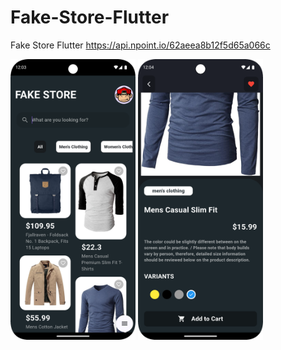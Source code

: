 # Fake-Store-Flutter
Fake Store Flutter https://api.npoint.io/62aeea8b12f5d65a066c

<img src="https://github.com/bachors/Fake-Store-Flutter/blob/main/1.png" width="200"/>
<img src="https://github.com/bachors/Fake-Store-Flutter/blob/main/2.png" width="200"/>
